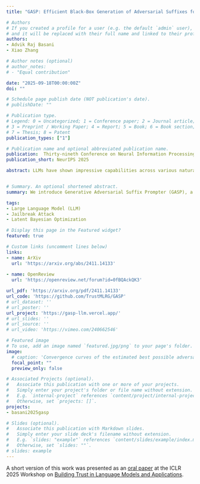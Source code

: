 ```yaml
---
title: "GASP: Efficient Black-Box Generation of Adversarial Suffixes for Jailbreaking LLMs"

# Authors
# If you created a profile for a user (e.g. the default `admin` user), write the username (folder name) here 
# and it will be replaced with their full name and linked to their profile.
authors:
- Advik Raj Basani
- Xiao Zhang

# Author notes (optional)
# author_notes:
# - "Equal contribution"

date: "2025-09-18T00:00:00Z"
doi: ""

# Schedule page publish date (NOT publication's date).
# publishDate: ""

# Publication type.
# Legend: 0 = Uncategorized; 1 = Conference paper; 2 = Journal article;
# 3 = Preprint / Working Paper; 4 = Report; 5 = Book; 6 = Book section;
# 7 = Thesis; 8 = Patent
publication_types: ["1"]

# Publication name and optional abbreviated publication name.
publication:  Thirty-nineth Conference on Neural Information Processing Systems
publication_short: NeurIPS 2025

abstract: LLMs have shown impressive capabilities across various natural language processing tasks, yet remain vulnerable to input prompts, known as jailbreak attacks, carefully designed to bypass safety guardrails and elicit harmful responses. Traditional methods rely on manual heuristics but suffer from limited generalizability. Despite being automatic, optimization-based attacks often produce unnatural prompts that can be easily detected by safety filters or require high computational costs due to discrete token optimization. In this paper, we introduce Generative Adversarial Suffix Prompter (GASP), a novel automated framework that can efficiently generate human-readable jailbreak prompts in a fully black-box setting. In particular, GASP leverages latent Bayesian optimization to craft adversarial suffixes by efficiently exploring continuous latent embedding spaces, gradually optimizing the suffix prompter to improve attack efficacy while balancing prompt coherence via a targeted iterative refinement procedure. Through comprehensive experiments, we show that GASP can produce natural adversarial prompts, significantly improving jailbreak success over baselines, reducing training times, and accelerating inference speed, thus making it an efficient and scalable solution for red-teaming LLMs.


# Summary. An optional shortened abstract.
summary: We introduce Generative Adversarial Suffix Prompter (GASP), a novel framework that combines human-readable prompt generation with Latent Bayesian Optimization (LBO) to improve adversarial suffix creation in a fully black-box setting.

tags: 
- Large Language Model (LLM)
- Jailbreak Attack
- Latent Bayesian Optimization

# Display this page in the Featured widget?
featured: true

# Custom links (uncomment lines below)
links:
- name: ArXiv
  url: 'https://arxiv.org/abs/2411.14133'
  
- name: OpenReview
  url: 'https://openreview.net/forum?id=0fBQAckQK3'

url_pdf: 'https://arxiv.org/pdf/2411.14133'
url_code: 'https://github.com/TrustMLRG/GASP'
# url_dataset: ''
# url_poster: ''
url_project: 'https://gasp-llm.vercel.app/'
# url_slides: ''
# url_source: ''
# url_video: 'https://vimeo.com/240662546'

# Featured image
# To use, add an image named `featured.jpg/png` to your page's folder. 
image:
  # caption: 'Convergence curves of the estimated best possible adversarial risk'
  focal_point: ""
  preview_only: false

# Associated Projects (optional).
#   Associate this publication with one or more of your projects.
#   Simply enter your project's folder or file name without extension.
#   E.g. `internal-project` references `content/project/internal-project/index.md`.
#   Otherwise, set `projects: []`.
projects:
- basani2025gasp

# Slides (optional).
#   Associate this publication with Markdown slides.
#   Simply enter your slide deck's filename without extension.
#   E.g. `slides: "example"` references `content/slides/example/index.md`.
#   Otherwise, set `slides: ""`.
# slides: example
---
```

A short version of this work was presented as an [oral paper](https://openreview.net/forum?id=Gonca78Bwq&noteId=uCKiVEXZCS) at the ICLR 2025 Workshop on [Building Trust in Language Models and Applications](https://building-trust-in-llms.github.io/iclr-workshop/oral_presentations_1.html).

<!-- {{% callout note %}}
Click the *Cite* button above to demo the feature to enable visitors to import publication metadata into their reference management software.
{{% /callout %}}

{{% callout note %}}
Create your slides in Markdown - click the *Slides* button to check out the example.
{{% /callout %}}

Supplementary notes can be added here, including [code, math, and images](https://wowchemy.com/docs/writing-markdown-latex/). -->
